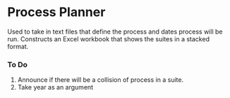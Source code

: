# Process Planner

Used to take in text files that define the process and dates process will be run. Constructs an Excel workbook that shows the suites in a stacked format.

### To Do

1. Announce if there will be a collision of process in a suite.
1. Take year as an argument
